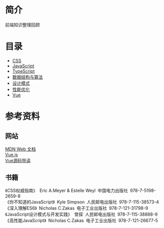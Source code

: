 # 简介
前端知识整理回顾

# 目录
* [CSS](./css/README.md)
* [JavaScript](./javascript/README.md)
* [TypeScript](./typescript/README.md)
* [数据结构与算法](./algorithm/README.md)
* [设计模式](./design/README.md)
* [性能优化](./performance/README.md)
* [Vue](./vue/README.md)

# 参考资料

## 网站
<a href="https://developer.mozilla.org/zh-CN/">MDN Web 文档</a>  
<a href="https://cn.vuejs.org/">Vue.js</a>  
<a href="https://vue-js.com/learn-vue/">Vue源码导读</a>

## 书籍
《CSS权威指南》&ensp;Eric A.Meyer & Estelle Weyl&ensp;中国电力出版社&ensp;978-7-5198-2659-8  
《你不知道的JavaScript》&ensp;Kyle Simpson&ensp;人民邮电出版社&ensp;978-7-115-38573-4  
《深入理解ES6》&ensp;Nicholas C.Zakas&ensp;电子工业出版社&ensp;978-7-121-31798-9  
《JavaScript设计模式与开发实践》&ensp;曾探&ensp;人民邮电出版社&ensp;978-7-115-38888-9  
《高性能JavaScript》&ensp;Nicholas C.Zakas&ensp;电子工业出版社&ensp;978-7-121-26677-5
